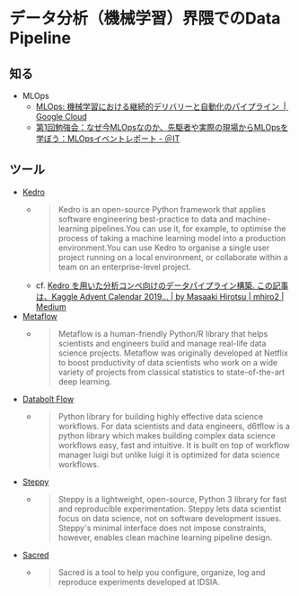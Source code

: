 # データ分析（機械学習）界隈でのData Pipeline

## 知る

- MLOps
  - [MLOps: 機械学習における継続的デリバリーと自動化のパイプライン  |  Google Cloud](https://cloud.google.com/solutions/machine-learning/mlops-continuous-delivery-and-automation-pipelines-in-machine-learning)
  - [第1回勉強会：なぜ今MLOpsなのか、先駆者や実際の現場からMLOpsを学ぼう：MLOpsイベントレポート - ＠IT](https://www.atmarkit.co.jp/ait/articles/2009/14/news029.html)

## ツール

- [Kedro](https://github.com/quantumblacklabs/kedro)
  - > Kedro is an open-source Python framework that applies software engineering best-practice to data and machine-learning pipelines.You can use it, for example, to optimise the process of taking a machine learning model into a production environment.You can use Kedro to organise a single user project running on a local environment, or collaborate within a team on an enterprise-level project.
  - cf. [Kedro を用いた分析コンペ向けのデータパイプライン構築. この記事は、Kaggle Advent Calendar 2019… | by Masaaki Hirotsu | mhiro2 | Medium](https://medium.com/mhiro2/building-pipeline-with-kedro-for-ml-competition-63e1db42d179)
- [Metaflow](https://github.com/Netflix/metaflow)
  - > Metaflow is a human-friendly Python/R library that helps scientists and engineers build and manage real-life data science projects. Metaflow was originally developed at Netflix to boost productivity of data scientists who work on a wide variety of projects from classical statistics to state-of-the-art deep learning.
- [Databolt Flow](https://github.com/d6t/d6tflow)
  - > Python library for building highly effective data science workflows. For data scientists and data engineers, d6tflow is a python library which makes building complex data science workflows easy, fast and intuitive. It is built on top of workflow manager luigi but unlike luigi it is optimized for data science workflows.
- [Steppy](https://github.com/minerva-ml/steppy)
  - > Steppy is a lightweight, open-source, Python 3 library for fast and reproducible experimentation. Steppy lets data scientist focus on data science, not on software development issues. Steppy's minimal interface does not impose constraints, however, enables clean machine learning pipeline design.
- [Sacred](https://github.com/IDSIA/sacred)
  - > Sacred is a tool to help you configure, organize, log and reproduce experiments developed at IDSIA.
